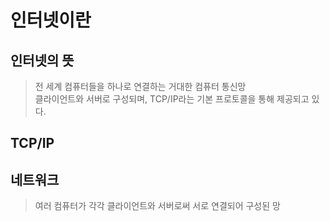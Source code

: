 # 인터넷이란

## 인터넷의 뜻

> 전 세계 컴퓨터들을 하나로 연결하는 거대한 컴퓨터 통신망<br>
> 클라이언트와 서버로 구성되며, TCP/IP라는 기본 프로토콜을 통해 제공되고 있다.

## TCP/IP

> 

## 네트워크

>여러 컴퓨터가 각각 클라이언트와 서버로써 서로 연결되어 구성된 망